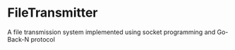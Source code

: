# FileTransmitter
A file transmission system implemented using socket programming and Go-Back-N protocol
